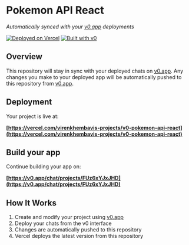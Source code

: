 # Pokemon API React

*Automatically synced with your [v0.app](https://v0.app) deployments*

[![Deployed on Vercel](https://img.shields.io/badge/Deployed%20on-Vercel-black?style=for-the-badge&logo=vercel)](https://vercel.com/virenkhembavis-projects/v0-pokemon-api-react)
[![Built with v0](https://img.shields.io/badge/Built%20with-v0.app-black?style=for-the-badge)](https://v0.app/chat/projects/FUz6xYJxJHD)

## Overview

This repository will stay in sync with your deployed chats on [v0.app](https://v0.app).
Any changes you make to your deployed app will be automatically pushed to this repository from [v0.app](https://v0.app).

## Deployment

Your project is live at:

**[https://vercel.com/virenkhembavis-projects/v0-pokemon-api-react](https://vercel.com/virenkhembavis-projects/v0-pokemon-api-react)**

## Build your app

Continue building your app on:

**[https://v0.app/chat/projects/FUz6xYJxJHD](https://v0.app/chat/projects/FUz6xYJxJHD)**

## How It Works

1. Create and modify your project using [v0.app](https://v0.app)
2. Deploy your chats from the v0 interface
3. Changes are automatically pushed to this repository
4. Vercel deploys the latest version from this repository